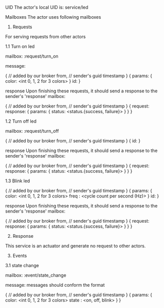 UID
The actor's local UID is: service/led

Mailboxes
The actor uses following mailboxes

1. Requests

For serving requests from other actors

1.1 Turn on led

mailbox: :request/turn_on

message:

{ // added by our broker
  from, // sender's guid
  timestamp
}
{
  params: {
    color: <int 0, 1, 2 for 3 colors>
  }
  id: <add by sender for callback processing when receive response message>
}

response Upon finishing these requests, it should send a response to the sender's 'response' mailbox:

{ // added by our broker
  from, // sender's guid
  timestamp
}
{
  request: <original request here>
  response: {
    params: {
      status: <status.{success, failure}>
    }
  }
}

1.2 Turn off led

mailbox: :request/turn_off

{ // added by our broker
  from, // sender's guid
  timestamp
}
{
  id: <add by sender for callback processing when receive response message>
}

response Upon finishing these requests, it should send a response to the sender's 'response' mailbox:

{ // added by our broker
  from, // sender's guid
  timestamp
}
{
  request: <original request here>
  response: {
    params: {
      status: <status.{success, failure}>
    }
  }
}

1.3 Blink led

{ // added by our broker
  from, // sender's guid
  timestamp
}
{
  params: {
    color: <int 0, 1, 2 for 3 colors>
    freq : <cycle count per second (Hz)>
  }
  id: <add by sender for callback processing when receive response message>
}

response Upon finishing these requests, it should send a response to the sender's 'response' mailbox:

{ // added by our broker
  from, // sender's guid
  timestamp
}
{
  request: <original request here>
  response: {
    params: {
      status: <status.{success, failure}>
    }
  }
}

2. Response

This service is an actuator and generate no request to other actors.

3. Events

3.1 state change

mailbox: :event/state_change

message: messages should conform the format

{ // added by our broker
  from, // sender's guid
  timestamp
}
{
  params: {
    color: <int 0, 1, 2 for 3 colors>
    state : <on, off, blink>
  }
}

